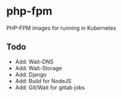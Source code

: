 # php-fpm
PHP-FPM images for running in Kubernetes

## Todo
- Add: Wait-DNS
- Add: Wait-Storage
- Add: Django
- Add: Build for NodeJS
- Add: Git/Wait for gitlab jobs